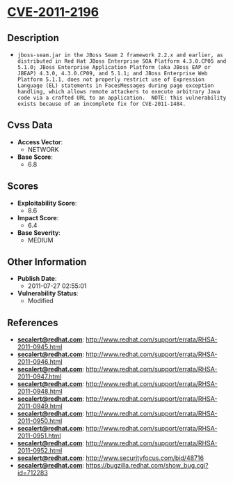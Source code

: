 
# [CVE-2011-2196](https://cve.mitre.org/cgi-bin/cvename.cgi?name=CVE-2011-2196)

## Description

- `jboss-seam.jar in the JBoss Seam 2 framework 2.2.x and earlier, as distributed in Red Hat JBoss Enterprise SOA Platform 4.3.0.CP05 and 5.1.0; JBoss Enterprise Application Platform (aka JBoss EAP or JBEAP) 4.3.0, 4.3.0.CP09, and 5.1.1; and JBoss Enterprise Web Platform 5.1.1, does not properly restrict use of Expression Language (EL) statements in FacesMessages during page exception handling, which allows remote attackers to execute arbitrary Java code via a crafted URL to an application.  NOTE: this vulnerability exists because of an incomplete fix for CVE-2011-1484.`

## Cvss Data

- **Access Vector**:
  - NETWORK
- **Base Score**:
  - 6.8

## Scores

- **Exploitability Score**:
  - 8.6
- **Impact Score**:
  - 6.4
- **Base Severity**:
  - MEDIUM

## Other Information

- **Publish Date**:
  - 2011-07-27 02:55:01
- **Vulnerability Status**:
  - Modified

## References

- **secalert@redhat.com**: http://www.redhat.com/support/errata/RHSA-2011-0945.html
- **secalert@redhat.com**: http://www.redhat.com/support/errata/RHSA-2011-0946.html
- **secalert@redhat.com**: http://www.redhat.com/support/errata/RHSA-2011-0947.html
- **secalert@redhat.com**: http://www.redhat.com/support/errata/RHSA-2011-0948.html
- **secalert@redhat.com**: http://www.redhat.com/support/errata/RHSA-2011-0949.html
- **secalert@redhat.com**: http://www.redhat.com/support/errata/RHSA-2011-0950.html
- **secalert@redhat.com**: http://www.redhat.com/support/errata/RHSA-2011-0951.html
- **secalert@redhat.com**: http://www.redhat.com/support/errata/RHSA-2011-0952.html
- **secalert@redhat.com**: http://www.securityfocus.com/bid/48716
- **secalert@redhat.com**: https://bugzilla.redhat.com/show_bug.cgi?id=712283
